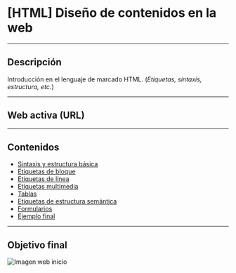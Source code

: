 # [HTML] Diseño de contenidos en la web
---
## Descripción

Introducción en el lenguaje de marcado HTML.
(*Etiquetas, sintaxis, estructura, etc.*)

---

## Web activa (URL)

---

## Contenidos

+ [Sintaxis y estructura básica](https://github.com/giramos/HTML---Web-content-design/tree/master/HTML/03%20-%20Sintaxis%20y%20estructura%20b%C3%A1sica)
+ [Etiquetas de bloque](https://github.com/giramos/HTML---Web-content-design/tree/master/HTML/04%20-%20Etiquetas%20de%20bloque)
+ [Etiquetas de línea](https://github.com/giramos/HTML---Web-content-design/tree/master/HTML/05%20-%20Etiquetas%20de%20l%C3%ADnea)
+ [Etiquetas multimedia](https://github.com/giramos/HTML---Web-content-design/tree/master/HTML/06%20-%20Etiquetas%20multimedia)
+ [Tablas](https://github.com/giramos/HTML---Web-content-design/tree/master/HTML/07%20-%20Tablas)
+ [Etiquetas de estructura semántica](https://github.com/giramos/HTML---Web-content-design/tree/master/HTML/08%20-%20Etiquetas%20de%20estructura%20sem%C3%A1ntica)
+ [Formularios](https://github.com/giramos/HTML---Web-content-design/tree/master/HTML/09%20-%20Formularios)
+ [Ejemplo final](https://github.com/giramos/HTML---Web-content-design/tree/master/HTML/11%20-%20Ejercicio%20final)
  
---

## Objetivo final
![Imagen web inicio]()

